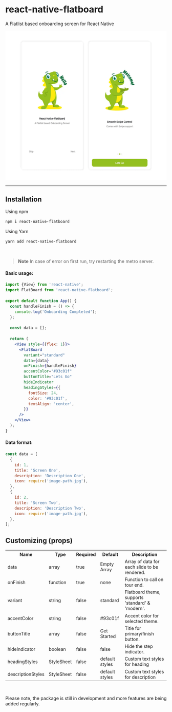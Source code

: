 # react-native-flatboard

A Flatlist based onboarding screen for React Native

<p>
<img src="https://raw.githubusercontent.com/ArunGovil/react-native-flatboard/main/src/assets/cover.webp" width=720 alt="flatboard"/>
</p>

---

## Installation

Using npm

```sh
npm i react-native-flatboard
```

Using Yarn

```sh
yarn add react-native-flatboard
```

<br>

> **Note**
> In case of error on first run, try restarting the metro server.

#### Basic usage:

```jsx
import {View} from 'react-native';
import FlatBoard from 'react-native-flatboard';

export default function App() {
  const handleFinish = () => {
    console.log('Onboarding Completed');
  };

  const data = [];

  return (
    <View style={{flex: 1}}>
      <FlatBoard
        variant="standard"
        data={data}
        onFinish={handleFinish}
        accentColor="#93c01f"
        buttonTitle="Lets Go"
        hideIndicator
        headingStyles={{
          fontSize: 24,
          color: '#93c01f',
          textAlign: 'center',
        }}
      />
    </View>
  );
}
```

#### Data format:

```jsx
const data = [
  {
    id: 1,
    title: 'Screen One',
    description: 'Description One',
    icon: require('image-path.jpg'),
  },
  {
    id: 2,
    title: 'Screen Two',
    description: 'Description Two',
    icon: require('image-path.jpg'),
  },
];
```

## Customizing (props)

<table>
  <tr>
    <th>Name<br/></th>
    <th>Type</th>
    <th>Required</th>
    <th>Default</th>
    <th>Description</th>
  </tr>
  <tr>
    <td>data</td>
    <td>array</td>
    <td>true</td>
    <td>Empty Array</td>
    <td>Array of data for each slide to be rendered.</td>
  </tr>
   <tr>
    <td>onFinish</td>
    <td>function</td>
    <td>true</td>
    <td>none</td>
    <td>Function to call on tour end.</td>
  </tr>
  <tr>
    <td>variant</td>
    <td>string</td>
    <td>false</td>
    <td>standard</td>
    <td>Flatboard theme, supports 'standard' & 'modern'.</td>
  </tr>  
  <tr>
    <td>accentColor</td>
    <td>string</td>
    <td>false</td>
    <td>#93c01f</td>
    <td>Accent color for selected theme.</td>
  </tr>
  <tr>
    <td>buttonTitle</td>
    <td>array</td>
    <td>false</td>
    <td>Get Started</td>
    <td>Title for primary/finish button.</td>
  </tr>
  <tr>
    <td>hideIndicator</td>
    <td>boolean</td>
    <td>false</td>
    <td>false</td>
    <td>Hide the step indicator.</td>
  </tr>
    <td>headingStyles</td>
    <td>StyleSheet</td>
    <td>false</td>
    <td>default styles</td>
    <td>Custom text styles for heading</td>
  </tr>
  <tr>
    <td>descriptionStyles</td>
    <td>StyleSheet</td>
    <td>false</td>
    <td>default styles</td>
    <td>Custom text styles for description</td>
  </tr>
</table>

<br>

Please note, the package is still in development and more features are being added regularly.
